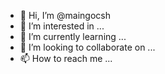 - 👋 Hi, I’m @maingocsh
- 👀 I’m interested in ...
- 🌱 I’m currently learning ...
- 💞️ I’m looking to collaborate on ...
- 📫 How to reach me ...

<!---
maingocsh/maingocsh is a ✨ special ✨ repository because its `README.md` (this file) appears on your GitHub profile.
You can click the Preview link to take a look at your changes.
--->
